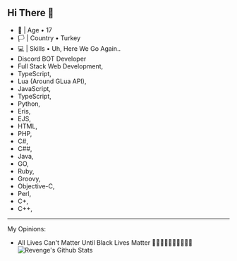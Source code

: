 ## Hi There 👋
- 🎂 | Age • 17
- 🏳️ | Country • Turkey
- 💻 | Skills • Uh, Here We Go Again..
- Discord BOT Developer
- Full Stack Web Development,
- TypeScript,
- Lua (Around GLua API),
- JavaScript,
- TypeScript,
- Python,
- Eris,
- EJS,
- HTML,
- PHP,
- C#,
- C##,
- Java,
- GO,
- Ruby,
- Groovy,
- Objective-C,
- Perl,
- C+,
- C++,

------------------

My Opinions:
- All Lives Can't Matter Until Black Lives Matter ✊🏻✊🏼✊🏽✊🏾✊🏿
![Revenge's Github Stats](https://github-readme-stats.vercel.app/api?username=Aventadoria&show_icons=true&theme=radical)
